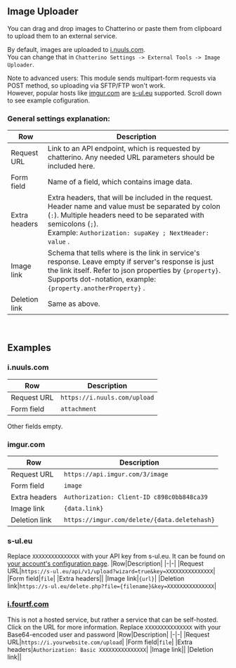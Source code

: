 ## Image Uploader
You can drag and drop images to Chatterino or paste them from clipboard to upload them to an external service.

By default, images are uploaded to [i.nuuls.com](https://i.nuuls.com).  
You can change that in `Chatterino Settings -> External Tools -> Image Uploader`.  

Note to advanced users: This module sends multipart-form requests via POST method, so uploading via SFTP/FTP won't work.  
However, popular hosts like [imgur.com](https://imgur.com) are [s-ul.eu](https://s-ul.eu) supported. Scroll down to see example cofiguration.

### General settings explanation:

|Row|Description|
|-|-|
|Request URL|Link to an API endpoint, which is requested by chatterino. Any needed URL parameters should be included here.|
|Form field|Name of a field, which contains image data.|
|Extra headers|Extra headers, that will be included in the request. Header name and value must be separated by colon (`:`). Multiple headers need to be separated with semicolons (`;`).<br>Example: `Authorization: supaKey ; NextHeader: value` .|
|Image link|Schema that tells where is the link in service's response. Leave empty if server's response is just the link itself. Refer to json properties by `{property}`. Supports dot-notation, example: `{property.anotherProperty}` .|
|Deletion link|Same as above.|

<br>

## Examples

### i.nuuls.com

|Row|Description|
|-|-|
|Request URL|`https://i.nuuls.com/upload`|
|Form field|`attachment`|

Other fields empty.

### imgur.com

|Row|Description|
|-|-|
|Request URL|`https://api.imgur.com/3/image`|
|Form field|`image`|
|Extra headers|`Authorization: Client-ID c898c0bb848ca39`|
|Image link|`{data.link}`|
|Deletion link|`https://imgur.com/delete/{data.deletehash}`|

### s-ul.eu

Replace `XXXXXXXXXXXXXXX` with your API key from s-ul.eu. It can be found on [your account's configuration page](https://s-ul.eu/account/configurations).
|Row|Description|
|-|-|
|Request URL|`https://s-ul.eu/api/v1/upload?wizard=true&key=XXXXXXXXXXXXXXX`|
|Form field|`file`|
|Extra headers||
|Image link|`{url}`|
|Deletion link|`https://s-ul.eu/delete.php?file={filename}&key=XXXXXXXXXXXXXXX`|

### [i.fourtf.com](https://github.com/fourtf/i)

This is not a hosted service, but rather a service that can be self-hosted. Click on the URL for more information.
Replace `XXXXXXXXXXXXXXX` with your Base64-encoded user and password
|Row|Description|
|-|-|
|Request URL|`https://i.yourwebsite.com/upload`|
|Form field|`file`|
|Extra headers|`Authorization: Basic XXXXXXXXXXXXXXX`|
|Image link||
|Deletion link||
